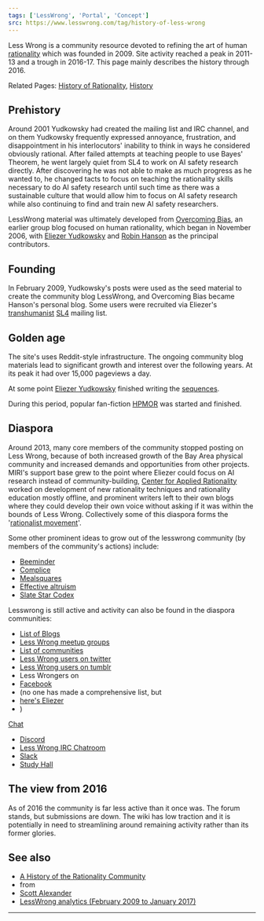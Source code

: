 ```yaml
---
tags: ['LessWrong', 'Portal', 'Concept']
src: https://www.lesswrong.com/tag/history-of-less-wrong
---
```


Less Wrong is a community resource devoted to refining the art of human [rationality](https://www.lesswrong.com/tag/rationality) which was founded in 2009. Site activity reached a peak in 2011-13 and a trough in 2016-17. This page mainly describes the history through 2016.

Related Pages: [History of Rationality](https://www.lesswrong.com/tag/history-of-rationality), [History](https://www.lesswrong.com/tag/history)

## Prehistory
Around 2001 Yudkowsky had created the mailing list and IRC channel, and on them Yudkowsky frequently expressed annoyance, frustration, and disappointment in his interlocutors' inability to think in ways he considered obviously rational. After failed attempts at teaching people to use Bayes' Theorem, he went largely quiet from SL4 to work on AI safety research directly. After discovering he was not able to make as much progress as he wanted to, he changed tacts to focus on teaching the rationality skills necessary to do AI safety research until such time as there was a sustainable culture that would allow him to focus on AI safety research while also continuing to find and train new AI safety researchers.

LessWrong material was ultimately developed from [Overcoming Bias](https://www.lesswrong.com/tag/overcoming-bias), an earlier group blog focused on human rationality, which began in November 2006, with [Eliezer Yudkowsky](https://www.lesswrong.com/tag/eliezer-yudkowsky) and [Robin Hanson](https://www.lesswrong.com/tag/robin-hanson) as the principal contributors.

## Founding
In February 2009, Yudkowsky's posts were used as the seed material to create the community blog LessWrong, and Overcoming Bias became Hanson's personal blog. Some users were recruited via Eliezer's [transhumanist](https://www.lesswrong.com/tag/transhumanism) [SL4](https://hpluspedia.org/wiki/SL4) mailing list.

## Golden age
The site's uses Reddit-style infrastructure. The ongoing community blog materials lead to significant growth and interest over the following years. At its peak it had over 15,000 pageviews a day.

At some point [Eliezer Yudkowsky](https://www.lesswrong.com/tag/eliezer-yudkowsky) finished writing the [sequences](https://www.lesswrong.com/tag/sequences).

During this period, popular fan-fiction [HPMOR](https://www.lesswrong.com/tag/methods-of-rationality-fanfiction) was started and finished.

## Diaspora
Around 2013, many core members of the community stopped posting on Less Wrong, because of both increased growth of the Bay Area physical community and increased demands and opportunities from other projects. MIRI's support base grew to the point where Eliezer could focus on AI research instead of community-building, [Center for Applied Rationality](https://wiki.lesswrong.com/wiki/Center_for_Applied_Rationality) worked on development of new rationality techniques and rationality education mostly offline, and prominent writers left to their own blogs where they could develop their own voice without asking if it was within the bounds of Less Wrong. Collectively some of this diaspora forms the '[rationalist movement](https://www.lesswrong.com/tag/rationalist-movement)'.

Some other prominent ideas to grow out of the lesswrong community (by members of the community's actions) include:

- [Beeminder](https://www.beeminder.com/)
- [Complice](https://complice.co/)
- [Mealsquares](http://www.mealsquares.com/)
- [Effective altruism](https://www.lesswrong.com/tag/effective-altruism)
- [Slate Star Codex](https://www.lesswrong.com/tag/slate-star-codex)

Lesswrong is still active and activity can also be found in the diaspora communities:

- [List of Blogs](https://www.lesswrong.com/tag/list-of-blogs)
- [Less Wrong meetup groups](https://www.lesswrong.com/about_meetup_groups)
- [List of communities](https://wiki.lesswrong.com/wiki/List_of_communities)
- [Less Wrong users on twitter](http://lesswrong.com/r/discussion/lw/d92/less_wrong_on_twitter/)
- [Less Wrong users on tumblr](http://rationalist-masterlist.tumblr.com/post/130139930539/rationalist-masterlist)
- Less Wrongers on 
- [Facebook](https://wiki.lesswrong.com/wiki/Facebook)
-  (no one has made a comprehensive list, but 
- [here's Eliezer](https://www.facebook.com/yudkowsky)
- )

[Chat](https://wiki.lesswrong.com/wiki/:Category:Chat)

- [Discord](https://wiki.lesswrong.com/wiki/Discord)
- [Less Wrong IRC Chatroom](https://www.lesswrong.com/about_IRC_Chatroom)
- [Slack](https://www.lesswrong.com/tag/slack)
- [Study Hall](https://wiki.lesswrong.com/wiki/Study_Hall)

## The view from 2016
As of 2016 the community is far less active than it once was. The forum stands, but submissions are down. The wiki has low traction and it is potentially in need to streamlining around remaining activity rather than its former glories.

## See also
- [A History of the Rationality Community](https://www.reddit.com/r/slatestarcodex/comments/6tt3gy/a_history_of_the_rationality_community/dloghua/)
-  from 
- [Scott Alexander](https://www.lesswrong.com/tag/scott-alexander)
- [LessWrong analytics (February 2009 to January 2017)](http://lesswrong.com/lw/owa/lesswrong_analytics_february_2009_to_january_2017/)



---

